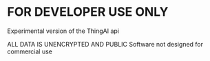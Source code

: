 # FOR DEVELOPER USE ONLY
Experimental version of the ThingAI api

ALL DATA IS UNENCRYPTED AND PUBLIC
Software not designed for commercial use
